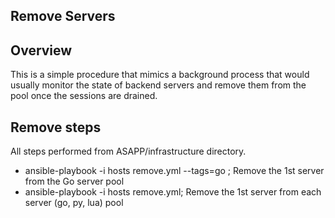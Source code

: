 Remove Servers
------------------------

## Overview
This is a simple procedure that mimics a background process that would usually
monitor the state of backend servers and remove them from the pool once the sessions are drained.

## Remove steps
All steps performed from ASAPP/infrastructure directory.
- ansible-playbook -i hosts remove.yml --tags=go ; Remove the 1st server from the Go server pool
- ansible-playbook -i hosts remove.yml; Remove the 1st server from each server (go, py, lua) pool
